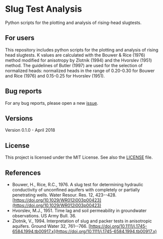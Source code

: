 # Slug Test Analysis

Python scripts for the plotting and analysis of rising-head slugtests.

## For users
This repository includes python scripts for the plotting and analysis of rising head slugtests. K values are calculated with the Bouwer & Rice (1976) method modified for anisotropy by Zlotnik (1994) and the Hvorslev (1951) method. The guidelines of Butler (1997) are used for the selection of normalized heads: normalized heads in the range of 0.20-0.30 for Bouwer and Rice (1976) and 0.15-0.25 for Hvorslev (1951).


## Bug reports
For any bug reports, please open a new [issue](https://github.com/VUB-HYDR/slugtest/issues).

## Versions
Version 0.1.0 - April 2018  

## License
This project is licensed under the MIT License. See also the [LICENSE](https://github.com/VUB-HYDR/slugtest/blob/master/LICENSE) file.

## References
* Bouwer, H., Rice, R.C., 1976. A slug test for determining hydraulic conductivity of unconfined aquifers with completely or partially penetrating wells. Water Resour. Res. 12, 423--428. [https://doi.org/10.1029/WR012i003p00423](https://doi.org/10.1029/WR012i003p00423)
* Hvorslev, M.J., 1951. Time lag and soil permeability in groundwater observations. US Army Bull. 36.
* Zlotnik, V., 1994. Interpretation of slug and packer tests in anisotropic aquifers. Ground Water 32, 761--766. [https://doi.org/10.1111/j.1745-6584.1994.tb00917.x](https://doi.org/10.1111/j.1745-6584.1994.tb00917.x)